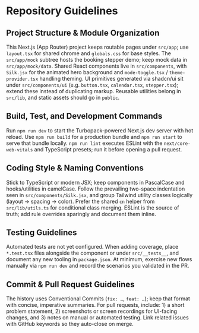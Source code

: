 # Repository Guidelines

## Project Structure & Module Organization
This Next.js (App Router) project keeps routable pages under `src/app`; use `layout.tsx` for shared chrome and `globals.css` for base styles. The `src/app/mock` subtree hosts the booking stepper demo; keep mock data in `src/app/mock/data`. Shared React components live in `src/components`, with `Silk.jsx` for the animated hero background and `mode-toggle.tsx` / `theme-provider.tsx` handling theming. UI primitives generated via shadcn/ui sit under `src/components/ui` (e.g. `button.tsx`, `calendar.tsx`, `stepper.tsx`); extend these instead of duplicating markup. Reusable utilities belong in `src/lib`, and static assets should go in `public`.

## Build, Test, and Development Commands
Run `npm run dev` to start the Turbopack-powered Next.js dev server with hot reload. Use `npm run build` for a production bundle and `npm run start` to serve that bundle locally. `npm run lint` executes ESLint with the `next/core-web-vitals` and TypeScript presets; run it before opening a pull request.

## Coding Style & Naming Conventions
Stick to TypeScript or modern JSX; keep components in PascalCase and hooks/utilities in camelCase. Follow the prevailing two-space indentation seen in `src/components/Silk.jsx`, and group Tailwind utility classes logically (layout → spacing → color). Prefer the shared `cn` helper from `src/lib/utils.ts` for conditional class merging. ESLint is the source of truth; add rule overrides sparingly and document them inline.

## Testing Guidelines
Automated tests are not yet configured. When adding coverage, place `*.test.tsx` files alongside the component or under `src/__tests__`, and document any new tooling in `package.json`. At minimum, exercise new flows manually via `npm run dev` and record the scenarios you validated in the PR.

## Commit & Pull Request Guidelines
The history uses Conventional Commits (`fix: …`, `feat: …`); keep that format with concise, imperative summaries. For pull requests, include: 1) a short problem statement, 2) screenshots or screen recordings for UI-facing changes, and 3) notes on manual or automated testing. Link related issues with GitHub keywords so they auto-close on merge.

